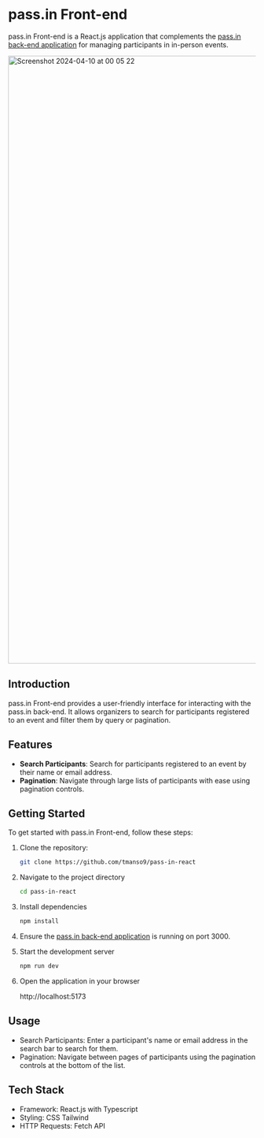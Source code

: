 # pass.in Front-end

pass.in Front-end is a React.js application that complements the [pass.in back-end application](https://github.com/tmanso9/pass-in-api.git) for managing participants in in-person events.

<img width="1234" alt="Screenshot 2024-04-10 at 00 05 22" src="https://github.com/tmanso9/pass-in-react/assets/77019593/31e843e8-5075-4d65-a5bc-6133083d9635">

## Introduction

pass.in Front-end provides a user-friendly interface for interacting with the pass.in back-end. It allows organizers to search for participants registered to an event and filter them by query or pagination.

## Features

- **Search Participants**: Search for participants registered to an event by their name or email address.
- **Pagination**: Navigate through large lists of participants with ease using pagination controls.

## Getting Started

To get started with pass.in Front-end, follow these steps:

1. Clone the repository:

   ```bash
   git clone https://github.com/tmanso9/pass-in-react
   ```

2. Navigate to the project directory

   ```bash
   cd pass-in-react
   ```
3. Install dependencies

   ```bash
   npm install
   ```

4. Ensure the [pass.in back-end application](https://github.com/tmanso9/pass-in-api.git) is running on port 3000.

5. Start the development server

   ```bash
   npm run dev
   ```
6. Open the application in your browser

   http://localhost:5173

## Usage

- Search Participants: Enter a participant's name or email address in the search bar to search for them.
- Pagination: Navigate between pages of participants using the pagination controls at the bottom of the list.

## Tech Stack

- Framework: React.js with Typescript
- Styling: CSS Tailwind
- HTTP Requests: Fetch API
